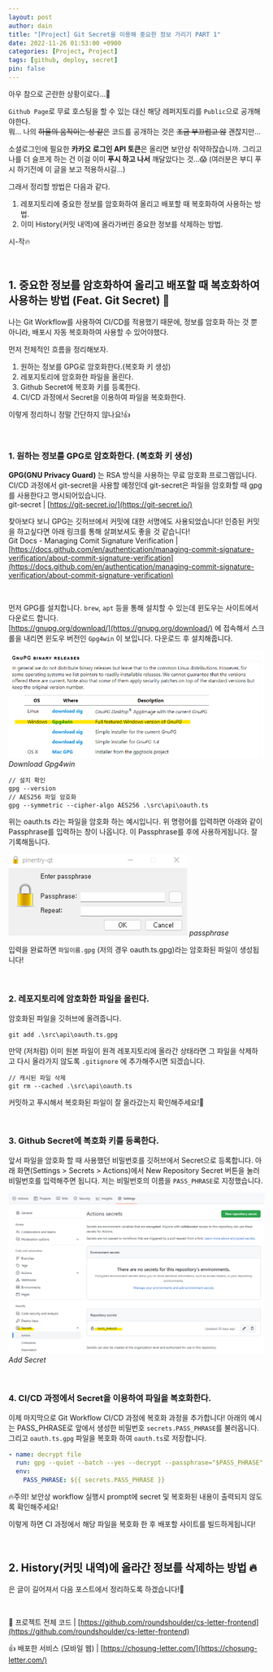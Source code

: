 ```yaml
---
layout: post
author: dain
title: "[Project] Git Secret을 이용해 중요한 정보 가리기 PART 1"
date: 2022-11-26 01:53:00 +0900
categories: [Project, Project]
tags: [github, deploy, secret]
pin: false
---
```


아우 참으로 곤란한 상황이로다...🤔

`Github Page`로 무료 호스팅을 할 수 있는 대신 해당 레퍼지토리를 `Public`으로 공개해야한다.  
뭐... 나의 ~~하울의 움직이는 성 같은~~ 코드를 공개하는 것은 ~~조금 부끄럽고 않~~ 괜찮지만...

소셜로그인에 필요한 **카카오 로그인 API 토큰**은 올리면 보안상 취약하잖습니까.
그리고 나를 더 슬프게 하는 건 이걸 이미 **푸시 하고 나서** 깨달았다는 것...😱
(여러분은 부디 푸시 하기전에 이 글을 보고 적용하시길...)

그래서 정리할 방법은 다음과 같다.

1. 레포지토리에 중요한 정보를 암호화하여 올리고 배포할 때 복호화하여 사용하는 방법.
2. 이미 History(커밋 내역)에 올라가버린 중요한 정보를 삭제하는 방법.

시-작🔥

<br/>

## 1. 중요한 정보를 암호화하여 올리고 배포할 때 복호화하여 사용하는 방법 (Feat. Git Secret) 🔐

나는 Git Workflow를 사용하여 CI/CD를 적용했기 때문에, 정보를 암호화 하는 것 뿐 아니라, 배포시 자동 복호화하여 사용할 수 있어야했다.

먼저 전체적인 흐름을 정리해보자.

1. 원하는 정보를 GPG로 암호화한다.(복호화 키 생성)
2. 레포지토리에 암호화한 파일을 올린다.
3. Github Secret에 복호화 키를 등록한다.
4. CI/CD 과정에서 Secret을 이용하여 파일을 복호화한다.

이렇게 정리하니 정말 간단하지 않나요!👍

<br/>

### 1. 원하는 정보를 GPG로 암호화한다. (복호화 키 생성)

**GPG(GNU Privacy Guard)** 는 RSA 방식을 사용하는 무료 암호화 프로그램입니다. CI/CD 과정에서 git-secret을 사용할 예정인데 git-secret은 파일을 암호화할 때 gpg를 사용한다고 명시되어있습니다.  
git-secret | [https://git-secret.io/](https://git-secret.io/)

찾아보다 보니 GPG는 깃허브에서 커밋에 대한 서명에도 사용되었습니다! 인증된 커밋을 하고싶다면 아래 링크를 통해 살펴보셔도 좋을 것 같습니다!  
Git Docs - Managing Comit Signature Verification | [https://docs.github.com/en/authentication/managing-commit-signature-verification/about-commit-signature-verification](https://docs.github.com/en/authentication/managing-commit-signature-verification/about-commit-signature-verification)

<br/>

먼저 GPG를 설치합니다. `brew`, `apt` 등을 통해 설치할 수 있는데 윈도우는 사이트에서 다운로드 합니다.  
 [https://gnupg.org/download/](https://gnupg.org/download/) 에 접속해서 스크롤을 내리면 윈도우 버전인 `Gpg4win` 이 보입니다. 다운로드 후 설치해줍니다.

![GPG Download Site](/assets/img/post/1126_gpg.png)
_Download Gpg4win_

```terminal
// 설치 확인
gpg --version
// AES256 파일 암호화
gpg --symmetric --cipher-algo AES256 .\src\api\oauth.ts
```

위는 oauth.ts 라는 파일을 암호화 하는 예시입니다. 위 명령어를 입력하면 아래와 같이 Passphrase를 입력하는 창이 나옵니다. 이 Passphrase를 후에 사용하게됩니다. 잘 기록해둡니다.

![GPG Download Site](/assets/img/post/1126_passphrase.png)
_passphrase_

입력을 완료하면 `파일이름.gpg` (저의 경우 oauth.ts.gpg)라는 암호화된 파일이 생성됩니다!

<br/>

### 2. 레포지토리에 암호화한 파일을 올린다.

암호화된 파일을 깃허브에 올려줍니다.

```terminal
git add .\src\api\oauth.ts.gpg
```

만약 (저처럼) 이미 원본 파일이 원격 레포지토리에 올라간 상태라면 그 파일을 삭제하고 다시 올라가지 않도록 `.gitignore` 에 추가해주시면 되겠습니다.

```terminal
// 캐시된 파일 삭제
git rm --cached .\src\api\oauth.ts
```

커밋하고 푸시해서 복호화된 파일이 잘 올라갔는지 확인해주세요!🙂

<br/>

### 3. Github Secret에 복호화 키를 등록한다.

앞서 파일을 암호화 할 때 사용했던 비밀번호를 깃허브에서 Secret으로 등록합니다. 아래 화면(Settings > Secrets > Actions)에서 New Repository Secret 버튼을 눌러 비밀번호를 입력해주면 됩니다. 저는 비밀번호의 이름을 `PASS_PHRASE`로 지정했습니다.

![Github](/assets/img/post/1126_secret.png)
_Add Secret_

<br/>

### 4. CI/CD 과정에서 Secret을 이용하여 파일을 복호화한다.

이제 마지막으로 Git Workflow CI/CD 과정에 복호화 과정을 추가합니다! 아래의 예시는 PASS_PHRASE로 앞에서 생성한 비밀번호 `secrets.PASS_PHRASE`를 불러옵니다. 그리고
`oauth.ts.gpg` 파일을 복호화 하여 `oauth.ts`로 저장합니다.

```yml
- name: decrypt file
  run: gpg --quiet --batch --yes --decrypt --passphrase="$PASS_PHRASE" --output src/api/oauth.ts src/api/oauth.ts.gpg
  env:
    PASS_PHRASE: ${{ secrets.PASS_PHRASE }}
```

🔥주의! 보안상 workflow 실행시 prompt에 secret 및 복호화된 내용이 출력되지 않도록 확인해주세요!

이렇게 하면 CI 과정에서 해당 파일을 복호화 한 후 배포할 사이트를 빌드하게됩니다!

<br/>

## 2. History(커밋 내역)에 올라간 정보를 삭제하는 방법 🔥

은 글이 길어져서 다음 포스트에서 정리하도록 하겠습니다!🙂

<br/>

🐢 프로젝트 전체 코드 | [https://github.com/roundshoulder/cs-letter-frontend](https://github.com/roundshoulder/cs-letter-frontend)

👍 배포한 서비스 (모바일 웹) | [https://chosung-letter.com/](https://chosung-letter.com/)
